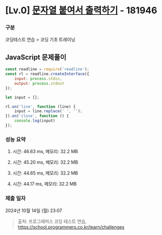 # [Lv.0] [문자열 붙여서 출력하기](https://school.programmers.co.kr/learn/courses/30/lessons/181946?language=javascript) - 181946 

### 구분

코딩테스트 연습 > 코딩 기초 트레이닝

## JavaScript 문제풀이

```js
const readline = require('readline');
const rl = readline.createInterface({
    input: process.stdin,
    output: process.stdout
});

let input = [];

rl.on('line', function (line) {
    input = line.replace(' ', '');
}).on('close', function () {
    console.log(input)
});
```

### 성능 요약

1. 시간: 46.63 ms, 메모리: 32.2 MB

2. 시간: 45.20 ms, 메모리: 32.2 MB
3. 시간: 44.65 ms, 메모리: 32.2 MB
4. 시간: 44.17 ms, 메모리: 32.2 MB

### 제출 일자

2024년 10월 14일 (월) 23:07

> 출처: 프로그래머스 코딩 테스트 연습, https://school.programmers.co.kr/learn/challenges